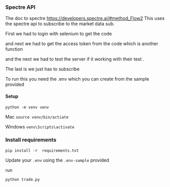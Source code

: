 ### Spectre API
The doc to spectre https://developers.spectre.ai/#method_Flow2
This uses the spectre api to subscribe to the market data sub.

First we had to login with selenium to get the code

and next we had to
get the access token from the code which is another function

and the next we had to test the server if it working with their test .

The last is we just has to subscribe

To run this you need the .env which you can create from the sample provided

#### Setup

`python -m venv venv `

Mac
`source venv/bin/actiate`

Windows  `venv\Scripts\activate`

### Install requirements

`pip install -r  requirements.txt`

Update your `.env` using the `.env-sample` provided

run

`python trade.py`